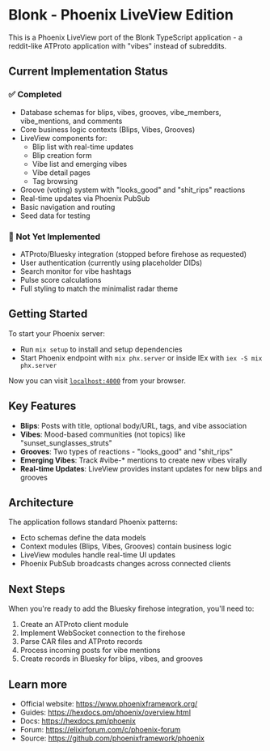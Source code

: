 # Blonk - Phoenix LiveView Edition

This is a Phoenix LiveView port of the Blonk TypeScript application - a reddit-like ATProto application with "vibes" instead of subreddits.

## Current Implementation Status

### ✅ Completed
- Database schemas for blips, vibes, grooves, vibe_members, vibe_mentions, and comments
- Core business logic contexts (Blips, Vibes, Grooves)
- LiveView components for:
  - Blip list with real-time updates
  - Blip creation form
  - Vibe list and emerging vibes
  - Vibe detail pages
  - Tag browsing
- Groove (voting) system with "looks_good" and "shit_rips" reactions
- Real-time updates via Phoenix PubSub
- Basic navigation and routing
- Seed data for testing

### 🚧 Not Yet Implemented
- ATProto/Bluesky integration (stopped before firehose as requested)
- User authentication (currently using placeholder DIDs)
- Search monitor for vibe hashtags
- Pulse score calculations
- Full styling to match the minimalist radar theme

## Getting Started

To start your Phoenix server:

  * Run `mix setup` to install and setup dependencies
  * Start Phoenix endpoint with `mix phx.server` or inside IEx with `iex -S mix phx.server`

Now you can visit [`localhost:4000`](http://localhost:4000) from your browser.

## Key Features

- **Blips**: Posts with title, optional body/URL, tags, and vibe association
- **Vibes**: Mood-based communities (not topics) like "sunset_sunglasses_struts"
- **Grooves**: Two types of reactions - "looks_good" and "shit_rips"
- **Emerging Vibes**: Track #vibe-* mentions to create new vibes virally
- **Real-time Updates**: LiveView provides instant updates for new blips and grooves

## Architecture

The application follows standard Phoenix patterns:
- Ecto schemas define the data models
- Context modules (Blips, Vibes, Grooves) contain business logic
- LiveView modules handle real-time UI updates
- Phoenix PubSub broadcasts changes across connected clients

## Next Steps

When you're ready to add the Bluesky firehose integration, you'll need to:
1. Create an ATProto client module
2. Implement WebSocket connection to the firehose
3. Parse CAR files and ATProto records
4. Process incoming posts for vibe mentions
5. Create records in Bluesky for blips, vibes, and grooves

## Learn more

  * Official website: https://www.phoenixframework.org/
  * Guides: https://hexdocs.pm/phoenix/overview.html
  * Docs: https://hexdocs.pm/phoenix
  * Forum: https://elixirforum.com/c/phoenix-forum
  * Source: https://github.com/phoenixframework/phoenix
